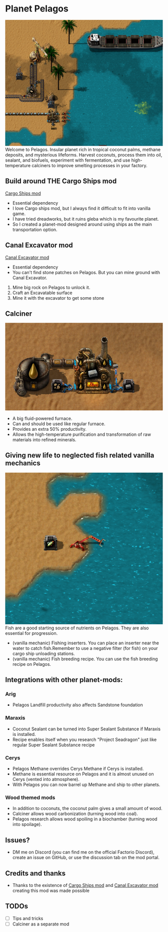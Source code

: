 # Planet Pelagos
![welcome_on_pelagos](https://github.com/Talandar99/pelagos/blob/main/readme_images/welcome_on_pelagos.png)
Welcome to Pelagos. Insular planet rich in tropical coconut palms, methane deposits, and mysterious lifeforms. 
Harvest coconuts, process them into oil, sealant, and biofuels, experiment with fermentation, and use high-temperature calciners 
to improve smelting processes in your factory. 

## Build around THE Cargo Ships mod
[Cargo Ships mod](https://mods.factorio.com/mod/cargo-ships)
- Essential dependency
- I love Cargo ships mod, but I always find it difficult to fit into vanilla game.
- I have tried dreadworks, but it ruins gleba which is my favourite planet. 
- So I created a planet-mod designed around using ships as the main transportation option.

## Canal Excavator mod
[Canal Excavator mod](https://mods.factorio.com/mod/canal-excavator)
- Essential dependency
- You can't find stone patches on Pelagos. But you can mine ground with Canal Excavator.
1. Mine big rock on Pelagos to unlock it.
2. Craft an Excavatable surface
3. Mine it with the excavator to get some stone

## Calciner
![calciner](https://raw.githubusercontent.com/Talandar99/pelagos/refs/heads/main/readme_images/calciner.png)
- A big fluid-powered furnace. 
- Can and should be used like regular furnace.
- Provides an extra 50% productivity.
- Allows the high-temperature purification and transformation of raw materials into refined minerals.

## Giving new life to neglected fish related vanilla mechanics
![fishing_inserter](https://raw.githubusercontent.com/Talandar99/pelagos/refs/heads/main/readme_images/fishing_inserter.png)
Fish are a good starting source of nutrients on Pelagos. They are also essential for progression.
- (vanilla mechanic) Fishing inserters. You can place an inserter near the water to catch fish.Remember to use a negative filter (for fish) on your cargo ship unloading stations.
- (vanilla mechanic) Fish breeding recipe. You can use the fish breeding recipe on Pelagos.

## Integrations with other planet-mods: 
### Arig
- Pelagos Landfill productivity also affects Sandstone foundation
### Maraxis
- Coconut Sealant can be turned into Super Sealant Substance if Maraxis is installed. 
- Recipe enables itself when you research "Project Seadragon" just like regular Super Sealant Substance recipe
### Cerys
- Pelagos Methane overrides Cerys Methane if Cerys is installed. 
- Methane is essential resource on Pelagos and it is almost unused on Cerys (vented into atmosphere). 
- With Pelagos you can now barrel up Methane and ship to other planets.
### Wood themed mods
- In addition to coconuts, the coconut palm gives a small amount of wood.
- Calciner allows wood carbonization (turning wood into coal).
- Pelagos research allows wood spoiling in a biochamber (turning wood into spoilage).

## Issues?
- DM me on Discord (you can find me on the official Factorio Discord), create an issue on GitHub, or use the discussion tab on the mod portal.

## Credits and thanks
- Thanks to the existence of [Cargo Ships mod](https://mods.factorio.com/mod/cargo-ships) and [Canal Excavator mod](https://mods.factorio.com/mod/canal-excavator) creating this mod was made possible

## TODOs
- [ ] Tips and tricks
- [ ] Calciner as a separate mod

